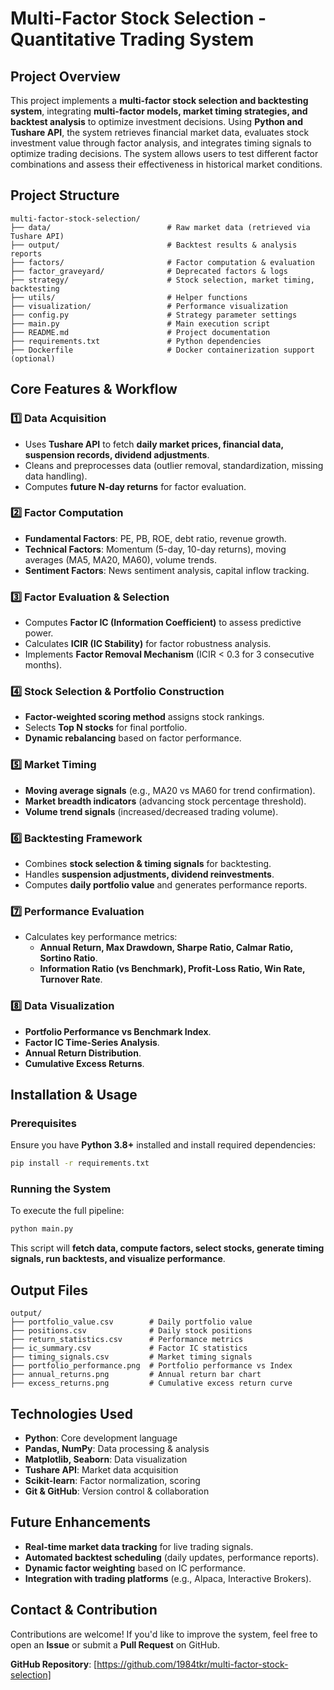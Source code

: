 # Multi-Factor Stock Selection - Quantitative Trading System

## Project Overview
This project implements a **multi-factor stock selection and backtesting system**, integrating **multi-factor models, market timing strategies, and backtest analysis** to optimize investment decisions. Using **Python and Tushare API**, the system retrieves financial market data, evaluates stock investment value through factor analysis, and integrates timing signals to optimize trading decisions. The system allows users to test different factor combinations and assess their effectiveness in historical market conditions.

## Project Structure
```
multi-factor-stock-selection/
├── data/                          # Raw market data (retrieved via Tushare API)
├── output/                        # Backtest results & analysis reports
├── factors/                       # Factor computation & evaluation
├── factor_graveyard/              # Deprecated factors & logs
├── strategy/                      # Stock selection, market timing, backtesting
├── utils/                         # Helper functions
├── visualization/                 # Performance visualization
├── config.py                      # Strategy parameter settings
├── main.py                        # Main execution script
├── README.md                      # Project documentation
├── requirements.txt               # Python dependencies
├── Dockerfile                     # Docker containerization support (optional)
```

## Core Features & Workflow
### 1️⃣ Data Acquisition
- Uses **Tushare API** to fetch **daily market prices, financial data, suspension records, dividend adjustments**.
- Cleans and preprocesses data (outlier removal, standardization, missing data handling).
- Computes **future N-day returns** for factor evaluation.

### 2️⃣ Factor Computation
- **Fundamental Factors**: PE, PB, ROE, debt ratio, revenue growth.
- **Technical Factors**: Momentum (5-day, 10-day returns), moving averages (MA5, MA20, MA60), volume trends.
- **Sentiment Factors**: News sentiment analysis, capital inflow tracking.

### 3️⃣ Factor Evaluation & Selection
- Computes **Factor IC (Information Coefficient)** to assess predictive power.
- Calculates **ICIR (IC Stability)** for factor robustness analysis.
- Implements **Factor Removal Mechanism** (ICIR < 0.3 for 3 consecutive months).

### 4️⃣ Stock Selection & Portfolio Construction
- **Factor-weighted scoring method** assigns stock rankings.
- Selects **Top N stocks** for final portfolio.
- **Dynamic rebalancing** based on factor performance.

### 5️⃣ Market Timing
- **Moving average signals** (e.g., MA20 vs MA60 for trend confirmation).
- **Market breadth indicators** (advancing stock percentage threshold).
- **Volume trend signals** (increased/decreased trading volume).

### 6️⃣ Backtesting Framework
- Combines **stock selection & timing signals** for backtesting.
- Handles **suspension adjustments, dividend reinvestments**.
- Computes **daily portfolio value** and generates performance reports.

### 7️⃣ Performance Evaluation
- Calculates key performance metrics:
  - **Annual Return, Max Drawdown, Sharpe Ratio, Calmar Ratio, Sortino Ratio**.
  - **Information Ratio (vs Benchmark), Profit-Loss Ratio, Win Rate, Turnover Rate**.

### 8️⃣ Data Visualization
- **Portfolio Performance vs Benchmark Index**.
- **Factor IC Time-Series Analysis**.
- **Annual Return Distribution**.
- **Cumulative Excess Returns**.

## Installation & Usage
### Prerequisites
Ensure you have **Python 3.8+** installed and install required dependencies:
```sh
pip install -r requirements.txt
```

### Running the System
To execute the full pipeline:
```sh
python main.py
```
This script will **fetch data, compute factors, select stocks, generate timing signals, run backtests, and visualize performance**.

## Output Files
```
output/
├── portfolio_value.csv        # Daily portfolio value
├── positions.csv              # Daily stock positions
├── return_statistics.csv      # Performance metrics
├── ic_summary.csv             # Factor IC statistics
├── timing_signals.csv         # Market timing signals
├── portfolio_performance.png  # Portfolio performance vs Index
├── annual_returns.png         # Annual return bar chart
├── excess_returns.png         # Cumulative excess return curve
```

## Technologies Used
- **Python**: Core development language
- **Pandas, NumPy**: Data processing & analysis
- **Matplotlib, Seaborn**: Data visualization
- **Tushare API**: Market data acquisition
- **Scikit-learn**: Factor normalization, scoring
- **Git & GitHub**: Version control & collaboration

## Future Enhancements
- **Real-time market data tracking** for live trading signals.
- **Automated backtest scheduling** (daily updates, performance reports).
- **Dynamic factor weighting** based on IC performance.
- **Integration with trading platforms** (e.g., Alpaca, Interactive Brokers).

## Contact & Contribution
Contributions are welcome! If you'd like to improve the system, feel free to open an **Issue** or submit a **Pull Request** on GitHub.

**GitHub Repository**: [https://github.com/1984tkr/multi-factor-stock-selection]


